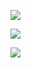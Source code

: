 ![](https://github-readme-stats-colour93.vercel.app/api?username=kaixinol&locale=cn&show_avatar=true&show_icons=true)

![](https://github-readme-stats.vercel.app/api/top-langs/?username=kaixinol&layout=compact)

![](https://wakatime.com/share/@a153098a-0c76-45e0-a165-6add2813410a/3ace7e7a-3d04-4266-8f30-bdb419a730f5.svg)
